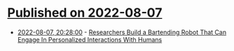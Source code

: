 # [Published on 2022-08-07](index.md)

* [2022-08-07, 20:28:00](https://hardware.slashdot.org/story/22/08/07/2023256/researchers-build-a-bartending-robot-that-can-engage-in-personalized-interactions-with-humans?utm_source=rss1.0mainlinkanon&utm_medium=feed) - [Researchers Build a Bartending Robot That Can Engage In Personalized Interactions With Humans](https://hardware.slashdot.org/story/22/08/07/2023256/researchers-build-a-bartending-robot-that-can-engage-in-personalized-interactions-with-humans?utm_source=rss1.0mainlinkanon&utm_medium=feed)
